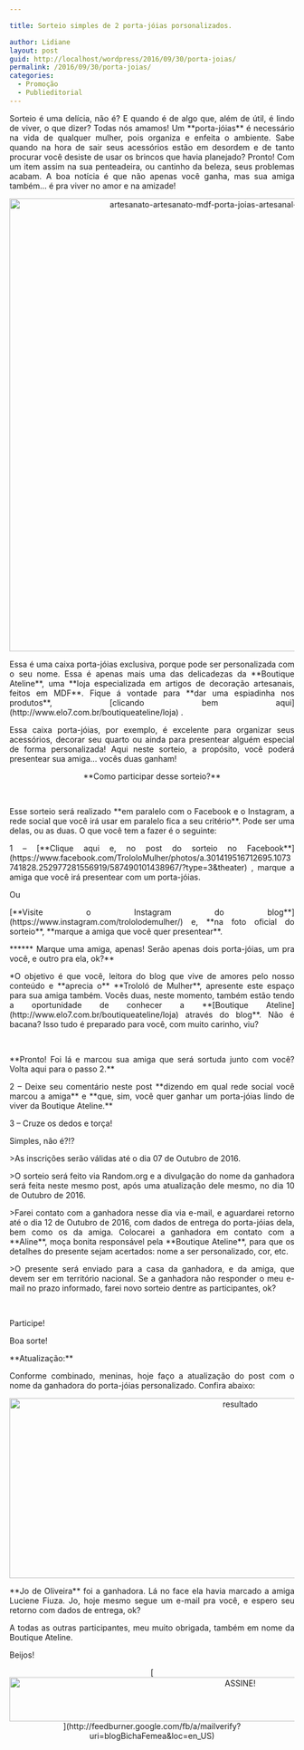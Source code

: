 ```yaml
---

title: Sorteio simples de 2 porta-jóias porsonalizados.

author: Lidiane
layout: post
guid: http://localhost/wordpress/2016/09/30/porta-joias/
permalink: /2016/09/30/porta-joias/
categories:
  - Promoção
  - Publieditorial
---
```

<p align="justify">
  Sorteio é uma delícia, não é? E quando é de algo que, além de útil, é lindo de viver, o que dizer? Todas nós amamos! Um **porta-jóias** é necessário na vida de qualquer mulher, pois organiza e enfeita o ambiente. Sabe quando na hora de sair seus acessórios estão em desordem e de tanto procurar você desiste de usar os brincos que havia planejado? Pronto! Com um item assim na sua penteadeira, ou cantinho da beleza, seus problemas acabam. A boa notícia é que não apenas você ganha, mas sua amiga também… é pra viver no amor e na amizade!
</p>

<p align="center">
  <img class="alignnone size-full wp-image-13029" src="http://www.trololodemulher.com.br/blog/wp-content/uploads/2016/09/ARTESANATO-ARTESANATO-MDF-PORTA-JOIAS-ARTESANAL-PORTA-JOIAS-MDF800.jpg" alt="artesanato-artesanato-mdf-porta-joias-artesanal-porta-joias-mdf800" width="800" height="800" />
</p>

<p align="justify">
  Essa é uma caixa porta-jóias exclusiva, porque pode ser personalizada com o seu nome. Essa é apenas mais uma das delicadezas da **Boutique Ateline**, uma **loja especializada em artigos de decoração artesanais, feitos em MDF**. Fique á vontade para **dar uma espiadinha nos produtos**, [clicando bem aqui](http://www.elo7.com.br/boutiqueateline/loja) .
</p>

<p align="justify">
  Essa caixa porta-jóias, por exemplo, é excelente para organizar seus acessórios, decorar seu quarto ou ainda para presentear alguém especial de forma personalizada! Aqui neste sorteio, a propósito, você poderá presentear sua amiga… vocês duas ganham!
</p>

<p align="center">
  **Como participar desse sorteio?**
</p>

&nbsp;

<p style="text-align: justify;">
  Esse sorteio será realizado **em paralelo com o Facebook e o Instagram, a rede social que você irá usar em paralelo fica a seu critério**. Pode ser uma delas, ou as duas. O que você tem a fazer é o seguinte:
</p>

<p style="text-align: justify;">
  1 – [**Clique aqui e, no post do sorteio no Facebook**](https://www.facebook.com/TrololoMulher/photos/a.301419516712695.1073741828.252977281556919/587490101438967/?type=3&theater) , marque a amiga que você irá presentear com um porta-jóias.
</p>

<p style="text-align: justify;">
  Ou
</p>

<p style="text-align: justify;">
  [**Visite o Instagram do blog**](https://www.instagram.com/trololodemulher/)  e, **na foto oficial do sorteio**, **marque a amiga que você quer presentear**.
</p>

<p style="text-align: justify;">
  ****** Marque uma amiga, apenas! Serão apenas dois porta-jóias, um pra você, e outro pra ela, ok?**
</p>

<p style="text-align: justify;">
  *O objetivo é que você, leitora do blog que vive de amores pelo nosso conteúdo e **aprecia o** **Trololó de Mulher**, apresente este espaço para sua amiga também. Vocês duas, neste momento, também estão tendo a oportunidade de conhecer a **[Boutique Ateline](http://www.elo7.com.br/boutiqueateline/loja)  através do blog**. Não é bacana? Isso tudo é preparado para você, com muito carinho, viu?
</p>

&nbsp;

<p style="text-align: justify;">
  **Pronto! Foi lá e marcou sua amiga que será sortuda junto com você? Volta aqui para o passo 2.**
</p>

<p style="text-align: justify;">
  2 – Deixe seu comentário neste post **dizendo em qual rede social você marcou a amiga** e **que, sim, você quer ganhar um porta-jóias lindo de viver da Boutique Ateline.**
</p>

<p style="text-align: justify;">
  3 – Cruze os dedos e torça!
</p>

<p style="text-align: justify;">
  Simples, não é?!?
</p>

<p style="text-align: justify;">
  >As inscrições serão válidas até o dia 07 de Outubro de 2016.
</p>

<p style="text-align: justify;">
  >O sorteio será feito via Random.org e a divulgação do nome da ganhadora será feita neste mesmo post, após uma atualização dele mesmo, no dia 10 de Outubro de 2016.
</p>

<p style="text-align: justify;">
  >Farei contato com a ganhadora nesse dia via e-mail, e aguardarei retorno até o dia 12 de Outubro de 2016, com dados de entrega do porta-jóias dela, bem como os da amiga. Colocarei a ganhadora em contato com a **Aline**, moça bonita responsável pela **Boutique Ateline**, para que os detalhes do presente sejam acertados: nome a ser personalizado, cor, etc.
</p>

<p style="text-align: justify;">
  >O presente será enviado para a casa da ganhadora, e da amiga, que devem ser em território nacional. Se a ganhadora não responder o meu e-mail no prazo informado, farei novo sorteio dentre as participantes, ok?
</p>

&nbsp;

Participe!

Boa sorte!

<p align="justify">
  **Atualização:**
</p>

<p align="justify">
  Conforme combinado, meninas, hoje faço a atualização do post com o nome da ganhadora do porta-jóias personalizado. Confira abaixo:
</p>

<p align="center">
  <img class="alignnone size-full wp-image-13080" src="http://www.trololodemulher.com.br/blog/wp-content/uploads/2016/10/Resultado.jpg" alt="resultado" width="800" height="318" />
</p>

<p align="justify">
  **Jo de Oliveira** foi a ganhadora. Lá no face ela havia marcado a amiga Luciene Fiuza. Jo, hoje mesmo segue um e-mail pra você, e espero seu retorno com dados de entrega, ok?
</p>

<p align="justify">
  A todas as outras participantes, meu muito obrigada, também em nome da Boutique Ateline.
</p>

<p align="justify">
  Beijos!
</p>

<p align="center">
  [<img class="alignnone size-full wp-image-10439" src="http://www.trololodemulher.com.br/blog/wp-content/uploads/2014/09/ASSINE.png" alt="ASSINE!" width="800" height="78" />](http://feedburner.google.com/fb/a/mailverify?uri=blogBichaFemea&loc=en_US) 
</p>
